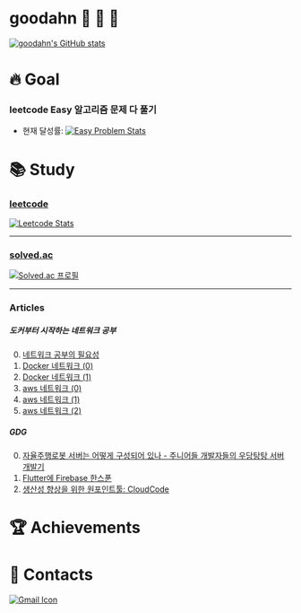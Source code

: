 # goodahn 🐢 🦁 🦄

[![goodahn's GitHub stats](https://github-readme-stats.vercel.app/api?username=goodahn)](https://github.com/anuraghazra/github-readme-stats)

# 🔥 Goal

### leetcode Easy 알고리즘 문제 다 풀기

- 현재 달성률: [![Easy Problem Stats](http://fchw4hjrw1.execute-api.ap-northeast-2.amazonaws.com/Prod/leetcode/simple-counting?difficulty=Easy&target-count=all&username=goodahn)](https://leetcode.com/goodahn)

# 📚 Study

### [leetcode](https://leetcode.com/)

[![Leetcode Stats](https://leetcard.jacoblin.cool/goodahn)](https://leetcode.com/goodahn)

---

### [solved.ac](https://solved.ac/)

[![Solved.ac 프로필](http://mazassumnida.wtf/api/generate_badge?boj=wnaldj1589)](https://solved.ac/wnaldj1589)

---

### Articles

##### 도커부터 시작하는 네트워크 공부

0. [네트워크 공부의 필요성](https://docs.google.com/presentation/d/1EvZHsbdfeXjFSPMqkq5yfP0cRP-NtkReDSr0CeGLprE/edit?usp=sharing)
1. [Docker 네트워크 (0)](https://docs.google.com/presentation/d/1GK6m6L5RpBvqpo7nNUCk34-3mLPG84VplDPLypneVtI/edit?usp=sharing)
2. [Docker 네트워크 (1)](https://docs.google.com/presentation/d/1GK6m6L5RpBvqpo7nNUCk34-3mLPG84VplDPLypneVtI/edit?usp=sharing)
3. [aws 네트워크 (0)](https://docs.google.com/presentation/d/1f0EhxH44kMVe5m3dTbrD_qCEI9rLsXPK3LyIDlsUoSs/edit?usp=sharing)
4. [aws 네트워크 (1)](https://docs.google.com/presentation/d/17z8WRhF8HgPzl8aANC6o_e3RNlOvpSv0PhHF0hGfrUQ/edit?usp=sharing)
5. [aws 네트워크 (2)](https://docs.google.com/presentation/d/17z8WRhF8HgPzl8aANC6o_e3RNlOvpSv0PhHF0hGfrUQ/edit?usp=sharing)

##### GDG

0. [자율주행로봇 서버는 어떻게 구성되어 있나 - 주니어들 개발자들의 우당탕탕 서버 개발기](https://docs.google.com/presentation/d/1-FnFQYRezVJJGiLzEDJJS6E5Uu5cp46Q/edit?usp=sharing&ouid=110960851348915411345&rtpof=true&sd=true)
1. [Flutter에 Firebase 한스푼](https://docs.google.com/presentation/d/1T8RqmUTMQQXiZGW8HMDjoJzt5UTrYntxnJ_0DaK04-M/edit?usp=sharing&resourcekey=0-1bLX0csZv2UHRoK24oEzVw)
2. [생산성 향상을 위한 원포인트툴: CloudCode](https://docs.google.com/presentation/d/1RNZrkrc_WC-hhmSxGdG-AGPw34vpsMg0TenHGLEr5y8/edit?usp=sharing)

# 🏆 Achievements

# 📧 Contacts

[![Gmail Icon](https://img.shields.io/badge/Gmail-D14836?style=for-the-badge&logo=gmail&logoColor=white&link=mailto:wnaldj1589@gmail.com)](mailto:wnaldj1589@gmail.com)
